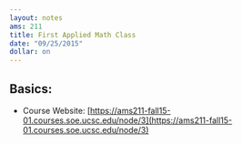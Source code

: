 ```yaml
---
layout: notes
ams: 211
title: First Applied Math Class
date: "09/25/2015"
dollar: on
---
```


## Basics:
- Course Website: [https://ams211-fall15-01.courses.soe.ucsc.edu/node/3](https://ams211-fall15-01.courses.soe.ucsc.edu/node/3)
